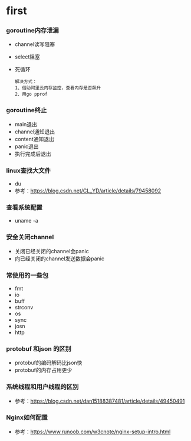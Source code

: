 # first

### goroutine内存泄漏

- channel读写阻塞

- select阻塞

- 死循环

  ```
  解决方式：
  1、借助阿里云内存监控，查看内存是否飙升
  2、用go pprof
  ```

  

### goroutine终止

- main退出
- channel通知退出
- content通知退出
- panic退出
- 执行完成后退出

### linux查找大文件

- du 
- 参考：https://blog.csdn.net/CL_YD/article/details/79458092

### 查看系统配置

- uname -a

### 安全关闭channel

- 关闭已经关闭的channel会panic
- 向已经关闭的channel发送数据会panic

### 常使用的一些包

- fmt
- io
- buff
- strconv
- os
- sync
- josn
- http

### protobuf 和json 的区别

- protobuf的编码解码比json快
- protobuf的内存占用更少

### 系统线程和用户线程的区别

- 参考：https://blog.csdn.net/dan15188387481/article/details/49450491

### Nginx如何配置

- 参考：https://www.runoob.com/w3cnote/nginx-setup-intro.html

